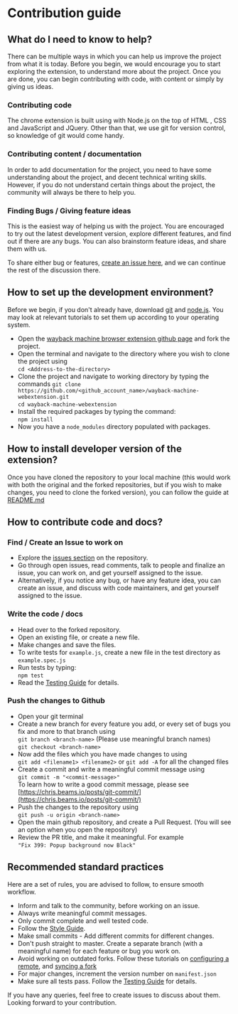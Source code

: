 # Contribution guide

## What do I need to know to help?

There can be multiple ways in which you can help us improve the project from what it is today. Before you begin, we would encourage you to start exploring the extension, to understand more about the project. Once you are done, you can begin contributing with code, with content or simply by giving us ideas.

### Contributing code

The chrome extension is built using with Node.js on the top of HTML , CSS and JavaScript and JQuery. Other than that, we use git for version control, so knowledge of git would come handy.

### Contributing content / documentation

In order to add documentation for the project, you need to have some understanding about the project, and decent technical writing skills.
However, if you do not understand certain things about the project, the community will always be there to help you.

### Finding Bugs / Giving feature ideas

This is the easiest way of helping us with the project. You are encouraged to try out the latest development version, explore different features, and find out if there are any bugs. You can also brainstorm feature ideas, and share them with us.

To share either bug or features, [create an issue here](https://github.com/internetarchive/wayback-machine-webextension/issues/new/choose), and we can continue the rest of the discussion there.

## How to set up the development environment?

Before we begin, if you don't already have, download [git](https://git-scm.com/downloads ) and [node.js](https://nodejs.org/en/download/ ). You may look at relevant tutorials to set them up according to your operating system.

 - Open the [wayback machine browser extension github page](https://github.com/internetarchive/wayback-machine-webextension/ ) and fork the project.
 - Open the terminal and navigate to the directory where you wish to clone the project using   
    `cd <Address-to-the-directory>`
 - Clone the project and navigate to working directory by typing the commands
    `git clone https://github.com/<github_account_name>/wayback-machine-webextension.git`   
    `cd wayback-machine-webextension`
 - Install the required packages by typing the command:   
    `npm install`
 - Now you have a `node_modules` directory populated with packages.

## How to install developer version of the extension?

Once you have cloned the repository to your local machine (this would work with both the original and the forked repositories, but if you wish to make changes, you need to clone the forked version), you can follow the guide at [README.md](https://github.com/internetarchive/wayback-machine-webextension/blob/master/README.md )


## How to contribute code and docs?

### Find / Create an Issue to work on

 - Explore the [issues section](https://github.com/internetarchive/wayback-machine-webextension/issues ) on the repository.
 - Go through open issues, read comments, talk to people and finalize an issue, you can work on, and get yourself assigned to the issue.
 - Alternatively, if you notice any bug, or have any feature idea, you can create an issue, and discuss with code maintainers, and get yourself assigned to the issue.

### Write the code / docs

 - Head over to the forked repository.
 - Open an existing file, or create a new file.
 - Make changes and save the files.
 - To write tests for `example.js`, create a new file in the test directory as `example.spec.js`
 - Run tests by typing:  
`npm test`
 - Read the [Testing Guide](TESTING_GUIDE.md) for details.

### Push the changes to Github

 - Open your git terminal
 - Create a new branch for every feature you add, or every set of bugs you fix and more to that branch using  
`git branch <branch-name>` (Please use meaningful branch names)  
`git checkout <branch-name>`
 - Now add the files which you have made changes to using  
`git add <filename1> <filename2>` or `git add -A` for all the changed files
 - Create a commit and write a meaningful commit message using  
`git commit -m "<commit-message>"`  
To learn how to write a good commit message, please see [https://chris.beams.io/posts/git-commit/](https://chris.beams.io/posts/git-commit/)
 - Push the changes to the repository using  
`git push -u origin <branch-name>`
 - Open the main github repository, and create a Pull Request. (You will see an option when you open the repository)
 - Review the PR title, and make it meaningful. For example  
`"Fix 399: Popup background now Black"`


## Recommended standard practices

Here are a set of rules, you are advised to follow, to ensure smooth workflow.

 - Inform and talk to the community, before working on an issue.
 - Always write meaningful commit messages.
 - Only commit complete and well tested code.
 - Follow the [Style Guide](https://github.com/internetarchive/wayback-machine-webextension/blob/master/STYLE_GUIDE.md).
 - Make small commits - Add different commits for different changes.
 - Don't push straight to master. Create a separate branch (with a meaningful name) for each feature or bug you work on.
 - Avoid working on outdated forks. Follow these tutorials on [configuring a remote](https://help.github.com/en/github/collaborating-with-issues-and-pull-requests/configuring-a-remote-for-a-fork), and [syncing a fork](https://help.github.com/en/github/collaborating-with-issues-and-pull-requests/syncing-a-fork)
 - For major changes, increment the version number on `manifest.json`
 - Make sure all tests pass. Follow the [Testing Guide](TESTING_GUIDE.md) for details.

If you have any queries, feel free to create issues to discuss about them. Looking forward to your contribution.

